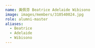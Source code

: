 ```yaml
---
name: 黃佩芬 Beatrice Adelaide Wibisono 
image: images/members/310540024.jpg 
role: alumni-master
aliases:
  - Beatrice
  - Adelaide
  - Wibisono
---
```

